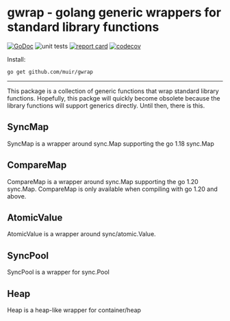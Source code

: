 # gwrap - golang generic wrappers for standard library functions

[![GoDoc](https://godoc.org/github.com/muir/gwrap?status.png)](https://pkg.go.dev/github.com/muir/gwrap)
![unit tests](https://github.com/muir/gwrap/actions/workflows/go.yml/badge.svg)
[![report card](https://goreportcard.com/badge/github.com/muir/gwrap)](https://goreportcard.com/report/github.com/muir/gwrap)
[![codecov](https://codecov.io/gh/muir/gwrap/branch/main/graph/badge.svg)](https://codecov.io/gh/muir/gwrap)

Install:

	go get github.com/muir/gwrap

---

This package is a collection of generic functions that wrap standard library functions.
Hopefully, this packge will quickly become obsolete because the library functions will
support generics directly.  Until then, there is this.

## SyncMap

SyncMap is a wrapper around sync.Map supporting the go 1.18 sync.Map

## CompareMap

CompareMap is a wrapper around sync.Map supporting the go 1.20 sync.Map. CompareMap is
only available when compiling with go 1.20 and above.

## AtomicValue

AtomicValue is a wrapper around sync/atomic.Value.

## SyncPool

SyncPool is a wrapper for sync.Pool

## Heap

Heap is a heap-like wrapper for container/heap
